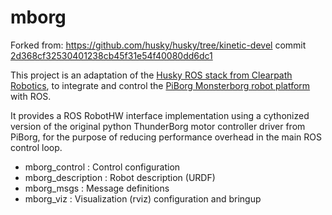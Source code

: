 mborg
=====

Forked from: https://github.com/husky/husky/tree/kinetic-devel commit [2d368cf32530401238cb45f31e54f40080dd6dc1](https://github.com/husky/husky/commit/2d368cf32530401238cb45f31e54f40080dd6dc1)

This project is an adaptation of the [Husky ROS stack from Clearpath Robotics](http://wiki.ros.org/Robots/Husky), to integrate and control the [PiBorg Monsterborg robot platform](https://www.piborg.org/robots-1/monsterborg) with ROS.

It provides a ROS RobotHW interface implementation using a cythonized version of the original python ThunderBorg motor controller driver from PiBorg, for the purpose of reducing performance overhead in the main ROS control loop.

 - mborg_control : Control configuration
 - mborg_description : Robot description (URDF)
 - mborg_msgs : Message definitions
 - mborg_viz : Visualization (rviz) configuration and bringup







